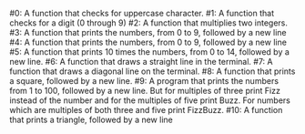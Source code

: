 #0: A function that checks for uppercase character.
#1: A function that checks for a digit (0 through 9)
#2: A function that multiplies two integers.
#3: A function that prints the numbers, from 0 to 9, followed by a new line
#4: A function that prints the numbers, from 0 to 9, followed by a new line
#5: A function that prints 10 times the numbers, from 0 to 14, followed by a new line.
#6: A function that draws a straight line in the terminal.
#7: A function that draws a diagonal line on the terminal.
#8: A function that prints a square, followed by a new line.
#9: A program that prints the numbers from 1 to 100, followed by a new line. But for multiples of three print Fizz instead of the number and for the multiples of five print Buzz. For numbers which are multiples of both three and five print FizzBuzz.
#10: A function that prints a triangle, followed by a new line
